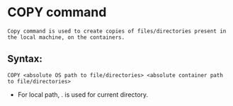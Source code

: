 # COPY command

```
Copy command is used to create copies of files/directories present in the local machine, on the containers.
```

## Syntax:

```
COPY <absolute OS path to file/directories> <absolute container path to file/directories>
```

* For local path, . is used for current directory.
